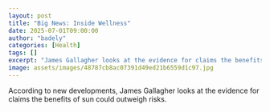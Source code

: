 ```yaml
---
layout: post
title: "Big News: Inside Wellness"
date: 2025-07-01T09:00:00
author: "badely"
categories: [Health]
tags: []
excerpt: "James Gallagher looks at the evidence for claims the benefits of sun could outweigh risks."
image: assets/images/48787cb8ac07391d49ed21b6559d1c97.jpg
---
```


According to new developments, James Gallagher looks at the evidence for claims the benefits of sun could outweigh risks.

